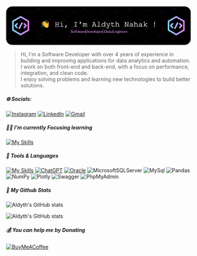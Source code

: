![Header](lib/img/github-header-image.png)

<!--
**AldythNahak/AldythNahak** is a ✨ _special_ ✨ repository because its `README.md` (this file) appears on your GitHub profile.

Here are some ideas to get you started:

- 🔭 I’m currently working on ...
- 🌱 I’m currently learning ...
- 👯 I’m looking to collaborate on ...
- 🤔 I’m looking for help with ...
- 💬 Ask me about ...
- 📫 How to reach me: ...
- 😄 Pronouns: ...
- ⚡ Fun fact: ...
-->

> Hi, I'm a Software Developer with over 4 years of experience in building and improving applications for data analytics and automation.  
> I work on both front-end and back-end, with a focus on performance, integration, and clean code.  
> I enjoy solving problems and learning new technologies to build better solutions.

##### 🌐 Socials:

[![Instagram](https://img.shields.io/badge/Instagram-E4405F?style=for-the-badge&logo=instagram&logoColor=white)](https://instagram.com/aldyth.dev) [![LinkedIn](https://img.shields.io/badge/LinkedIn-0077B5?style=for-the-badge&logo=linkedin&logoColor=white)](https://linkedin.com/in/AldythNahak) [![Gmail](https://img.shields.io/badge/Gmail-D14836?style=for-the-badge&logo=gmail&logoColor=white)](mailto:aldyth.n99@gmail.com)

##### 🐱‍🚀 I’m currently Focusing learning

[![My Skills](https://skillicons.dev/icons?i=go,python&perline=10)](https://skillicons.dev)

##### 🧰 Tools & Languages

[![My Skills](https://skillicons.dev/icons?i=php,javascript,go,python,java,cpp,laravel,spring,nextjs,html,css,bootstrap,jquery,alpinejs,npm,wordpress,git,vscode,postman,github,gitlab,windows,docker,firebase,postgres,sqlite&perline=10)](https://skillicons.dev)
[![ChatGPT](https://img.shields.io/badge/ChatGPT-74aa9c?style=for-the-badge&logo=openai&logoColor=white)](https://chat.openai.com) [![Oracle](https://img.shields.io/badge/Oracle-F80000?style=for-the-badge&logo=oracle&logoColor=black)](https://www.oracle.com) ![MicrosoftSQLServer](https://img.shields.io/badge/Microsoft%20SQL%20Server-CC2927?style=for-the-badge&logo=microsoft%20sql%20server&logoColor=white) ![MySql](https://img.shields.io/badge/MySQL-005C84?style=for-the-badge&logo=mysql&logoColor=white) ![Pandas](https://img.shields.io/badge/pandas-%23150458.svg?style=for-the-badge&logo=pandas&logoColor=white)
![NumPy](https://img.shields.io/badge/numpy-%23013243.svg?style=for-the-badge&logo=numpy&logoColor=white) ![Plotly](https://img.shields.io/badge/Plotly-%233F4F75.svg?style=for-the-badge&logo=plotly&logoColor=white) ![Swagger](https://img.shields.io/badge/-Swagger-%23Clojure?style=for-the-badge&logo=swagger&logoColor=white) ![PhpMyAdmin](https://img.shields.io/badge/phpmyadmin-6C78AF?style=for-the-badge&logo=phpmyadmin&logoColor=white)

##### 🐌 My Github Stats

![Aldyth's GitHub stats](https://github-readme-stats.vercel.app/api?username=AldythNahak&hide=contribs,pr&show_icons=true&theme=radical)

![Aldyth's GitHub stats](https://github-readme-stats.vercel.app/api/top-langs/?username=AldythNahak&theme=dark&hide_border=false&include_all_commits=true&count_private=true&layout=compact)

##### 💰 You can help me by Donating

[![BuyMeACoffee](https://img.shields.io/badge/Buy%20Me%20a%20Coffee-ffdd00?style=for-the-badge&logo=buy-me-a-coffee&logoColor=black)](https://buymeacoffee.com/AldythNahak)
